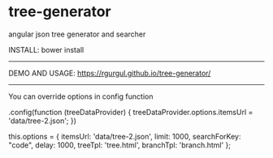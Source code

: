 # tree-generator
angular json tree generator and searcher

INSTALL:
bower install

-------------------

DEMO AND USAGE:
https://rgurgul.github.io/tree-generator/

-------------------

You can override options in config function

.config(function (treeDataProvider) {
            treeDataProvider.options.itemsUrl = 'data/tree-2.json';
        })
            
this.options = {
    itemsUrl: 'data/tree-2.json',
    limit: 1000,
    searchForKey: "code",
    delay: 1000,
    treeTpl: 'tree.html',
    branchTpl: 'branch.html'
};
        

